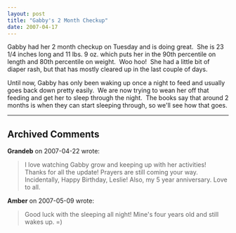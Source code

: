 ```yaml
---
layout: post
title: "Gabby's 2 Month Checkup"
date: 2007-04-17
---
```


<p>Gabby had her 2 month checkup on Tuesday and is doing great.  She is 23 1/4 inches long and 11 lbs. 9 oz. which puts her in the 90th percentile on length and 80th percentile on weight.  Woo hoo!  She had a little bit of diaper rash, but that has mostly cleared up in the last couple of days.</p>
<p>Until now, Gabby has only been waking up once a night to feed and usually goes back down pretty easily.  We are now trying to wean her off that feeding and get her to sleep through the night.  The books say that around 2 months is when they can start sleeping through, so we'll see how that goes.</p>


---

## Archived Comments

**Grandeb** on 2007-04-22 wrote:

> I love watching Gabby grow and keeping up with her activities!  Thanks for all the update!  Prayers are still coming your way.  Incidentally, Happy Birthday, Leslie!  Also, my 5 year anniversary.  Love to all.

**Amber** on 2007-05-09 wrote:

> Good luck with the sleeping all night!  Mine's four years old and still wakes up. =)
